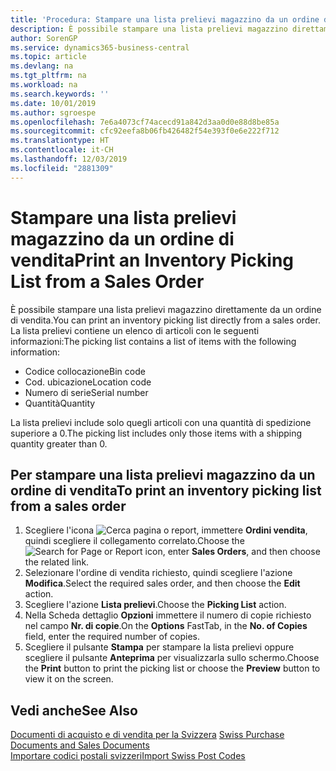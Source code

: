 ```yaml
---
title: 'Procedura: Stampare una lista prelievi magazzino da un ordine di vendita'
description: È possibile stampare una lista prelievi magazzino direttamente da un ordine di vendita.
author: SorenGP
ms.service: dynamics365-business-central
ms.topic: article
ms.devlang: na
ms.tgt_pltfrm: na
ms.workload: na
ms.search.keywords: ''
ms.date: 10/01/2019
ms.author: sgroespe
ms.openlocfilehash: 7e6a4073cf74acecd91a842d3aa0d0e88d8be85a
ms.sourcegitcommit: cfc92eefa8b06fb426482f54e393f0e6e222f712
ms.translationtype: HT
ms.contentlocale: it-CH
ms.lasthandoff: 12/03/2019
ms.locfileid: "2881309"
---
```

# <a name="print-an-inventory-picking-list-from-a-sales-order"></a><span data-ttu-id="84273-103">Stampare una lista prelievi magazzino da un ordine di vendita</span><span class="sxs-lookup"><span data-stu-id="84273-103">Print an Inventory Picking List from a Sales Order</span></span>
<span data-ttu-id="84273-104">È possibile stampare una lista prelievi magazzino direttamente da un ordine di vendita.</span><span class="sxs-lookup"><span data-stu-id="84273-104">You can print an inventory picking list directly from a sales order.</span></span> <span data-ttu-id="84273-105">La lista prelievi contiene un elenco di articoli con le seguenti informazioni:</span><span class="sxs-lookup"><span data-stu-id="84273-105">The picking list contains a list of items with the following information:</span></span>  

- <span data-ttu-id="84273-106">Codice collocazione</span><span class="sxs-lookup"><span data-stu-id="84273-106">Bin code</span></span>  
- <span data-ttu-id="84273-107">Cod. ubicazione</span><span class="sxs-lookup"><span data-stu-id="84273-107">Location code</span></span>  
- <span data-ttu-id="84273-108">Numero di serie</span><span class="sxs-lookup"><span data-stu-id="84273-108">Serial number</span></span>  
- <span data-ttu-id="84273-109">Quantità</span><span class="sxs-lookup"><span data-stu-id="84273-109">Quantity</span></span>  

<span data-ttu-id="84273-110">La lista prelievi include solo quegli articoli con una quantità di spedizione superiore a 0.</span><span class="sxs-lookup"><span data-stu-id="84273-110">The picking list includes only those items with a shipping quantity greater than 0.</span></span>  

## <a name="to-print-an-inventory-picking-list-from-a-sales-order"></a><span data-ttu-id="84273-111">Per stampare una lista prelievi magazzino da un ordine di vendita</span><span class="sxs-lookup"><span data-stu-id="84273-111">To print an inventory picking list from a sales order</span></span>  

1.  <span data-ttu-id="84273-112">Scegliere l'icona ![Cerca pagina o report](../../media/ui-search/search_small.png "Icona della funzionalità Cerca pagina o report"), immettere **Ordini vendita**, quindi scegliere il collegamento correlato.</span><span class="sxs-lookup"><span data-stu-id="84273-112">Choose the ![Search for Page or Report](../../media/ui-search/search_small.png "Search for Page or Report icon") icon, enter **Sales Orders**, and then choose the related link.</span></span>  
2.  <span data-ttu-id="84273-113">Selezionare l'ordine di vendita richiesto, quindi scegliere l'azione **Modifica**.</span><span class="sxs-lookup"><span data-stu-id="84273-113">Select the required sales order, and then choose the **Edit** action.</span></span>  
3.  <span data-ttu-id="84273-114">Scegliere l'azione **Lista prelievi**.</span><span class="sxs-lookup"><span data-stu-id="84273-114">Choose the **Picking List** action.</span></span>  
4.  <span data-ttu-id="84273-115">Nella Scheda dettaglio **Opzioni** immettere il numero di copie richiesto nel campo **Nr. di copie**.</span><span class="sxs-lookup"><span data-stu-id="84273-115">On the **Options** FastTab, in the **No. of Copies** field, enter the required number of copies.</span></span>  
5.  <span data-ttu-id="84273-116">Scegliere il pulsante **Stampa** per stampare la lista prelievi oppure scegliere il pulsante **Anteprima** per visualizzarla sullo schermo.</span><span class="sxs-lookup"><span data-stu-id="84273-116">Choose the **Print** button to print the picking list or choose the **Preview** button to view it on the screen.</span></span>  

## <a name="see-also"></a><span data-ttu-id="84273-117">Vedi anche</span><span class="sxs-lookup"><span data-stu-id="84273-117">See Also</span></span>  
 <span data-ttu-id="84273-118">[Documenti di acquisto e di vendita per la Svizzera](swiss-purchase-documents-and-sales-documents.md) </span><span class="sxs-lookup"><span data-stu-id="84273-118">[Swiss Purchase Documents and Sales Documents](swiss-purchase-documents-and-sales-documents.md) </span></span>  
 [<span data-ttu-id="84273-119">Importare codici postali svizzeri</span><span class="sxs-lookup"><span data-stu-id="84273-119">Import Swiss Post Codes</span></span>](how-to-import-swiss-post-codes.md)   
 
